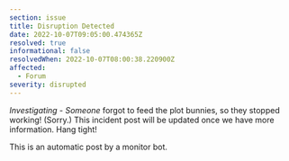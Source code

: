 ```yaml
---
section: issue
title: Disruption Detected
date: 2022-10-07T09:05:00.474365Z
resolved: true
informational: false
resolvedWhen: 2022-10-07T08:00:38.220900Z
affected:
  - Forum
severity: disrupted
---
```

*Investigating* - _Someone_ forgot to feed the plot bunnies, so they stopped working! (Sorry.) This incident post will be updated once we have more information. Hang tight!

This is an automatic post by a monitor bot.
        